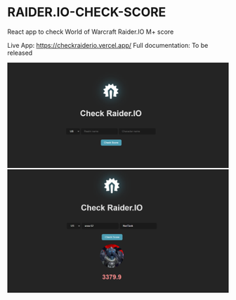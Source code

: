 # RAIDER.IO-CHECK-SCORE
React app to check World of Warcraft Raider.IO M+ score

Live App: https://checkraiderio.vercel.app/
Full documentation: To be released

![](raider/IM/IM1.png) 
![](raider/IM/IM2.png) 
